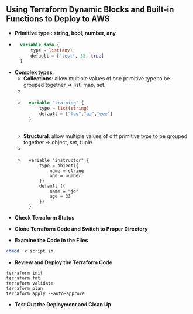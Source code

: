 ## **Using Terraform Dynamic Blocks and Built-in Functions to Deploy to AWS**

- **Primitive type : string, bool, number, any**
- ```tf
    variable data {
        type = list(any)
        default = ["test", 33, true]
    }
- **Complex types**: 
    - **Collections**: allow multiple values of one primitive type to be grouped together => list, map, set.
    -
    - ```tf
        variable "training" {
            type = list(string)
            default = ["foo","aa","eee"]
        }
    
    - **Structural**: allow multiple values of diff primitive type to be grouped together => object, set, tuple
    - 
    - ```
        variable "instructor" {
            type = object({
                name = string
                age = number
            })
            default ({
                name = "jo"
                age = 33
            })
        }

* **Check Terraform Status**

* **Clone Terraform Code and Switch to Proper Directory**

* **Examine the Code in the Files**
```bash
chmod +x script.sh
```

* **Review and Deploy the Terraform Code**

```
terraform init
terraform fmt
terraform validate
terraform plan
terraform apply --auto-approve
```

* **Test Out the Deployment and Clean Up**